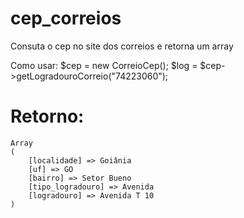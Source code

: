 # cep_correios
Consuta o cep no site dos correios e retorna um array

Como usar:
$cep = new CorreioCep();
$log = $cep->getLogradouroCorreio("74223060");

# Retorno:

```
Array
(
    [localidade] => Goiânia
    [uf] => GO
    [bairro] => Setor Bueno 
    [tipo_logradouro] => Avenida
    [logradouro] => Avenida T 10 
)


```

